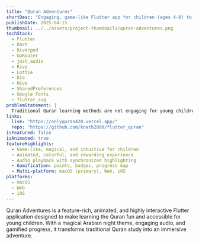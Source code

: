 ```yaml
---
title: "Quran Adventures"
shortDesc: "Engaging, game-like Flutter app for children (ages 4-8) to learn, read, and listen to Quran verses with translation and transliteration. Magical, animated, and highly interactive."
publishDate: 2025-04-15
thumbnail: ../../assets/project-thumbnails/quran-adventures.png
techStack:
  - Flutter
  - Dart
  - Riverpod
  - GoRouter
  - just_audio
  - Rive
  - Lottie
  - Dio
  - Hive
  - SharedPreferences
  - Google Fonts
  - flutter_svg
problemStatement: |
  Traditional Quran learning methods are not engaging for young children. Quran Adventures uses interactive, game-like features to make learning fun and accessible.
links:
  live: "https://onlyquran420.vercel.app/"
  repo: "https://github.com/knath2000/flutter_quran"
isFeatured: false
isAnimated: true
featureHighlights:
  - Game-like, magical, and intuitive for children
  - Animated, colorful, and rewarding experience
  - Audio playback with synchronized highlighting
  - Gamification: points, badges, progress map
  - Multi-platform: macOS (primary), Web, iOS
platforms:
  - macOS
  - Web
  - iOS
---
```


Quran Adventures is a feature-rich, animated, and highly interactive Flutter application designed to make learning the Quran fun and accessible for young children. With a magical Arabian night theme, engaging audio, and gamified progress, it transforms traditional Quran study into an immersive adventure.